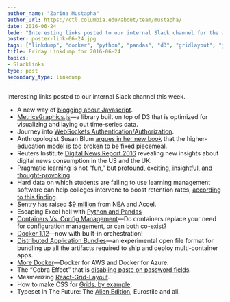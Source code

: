 ```yaml
---
author_name: "Zarina Mustapha"
author_url: https://ctl.columbia.edu/about/team/mustapha/
date: 2016-06-24
lede: "Interesting links posted to our internal Slack channel for the week ending 2016-06-24."
poster: poster-link-06-24.jpg
tags: ["linkdump", "docker", "python", "pandas", "d3", "gridlayout", "javascript", "education"]
title: Friday Linkdump for 2016-06-24
topics:
- Slacklinks
type: post
secondary_type: linkdump
---
```


Interesting links posted to our internal Slack channel this week.

* A new way of [blogging about Javascript](http://blog.klipse.tech/javascript/2016/06/20/blog-javascript.html).
* [MetricsGraphics.js](http://metricsgraphicsjs.org/)—a library built on top of D3 that is optimized for visualizing and laying out time-series data.
* Journey into [WebSockets Authentication/Authorization](https://blog.stratumsecurity.com/2016/06/13/websockets-auth/).
* Anthropologist Susan Blum [argues in her new book](http://chronicle.com/article/Small-Changes-or-Big/236839) that the higher-education model is too broken to be fixed piecemeal.
* Reuters Institute [Digital News Report 2016](http://digitalnewsreport.org/) revealing new insights about digital news consumption in the US and the UK.
* Pragmatic learning is not “fun,” but [profound, exciting, insightful, and thought-provoking](http://educationoutrage.blogspot.co.uk/2016/03/pragmatic-learning-its-not-fun.html).
* Hard data on which students are failing to use learning management software can help colleges intervene to boost retention rates, [according to this finding](https://www.insidehighered.com/news/2016/06/13/data-student-engagement-lms-key-predicting-retention).
* Sentry has raised [$9 million](https://techcrunch.com/2016/06/23/real-time-crash-reporting-tool-sentry-grabs-9-million-from-nea-accel/) from NEA and Accel.
* Escaping Excel hell with [Python and Pandas](https://github.com/chris1610/pbpython/blob/master/presentations/Escaping-Excel-Hell-with-Python-and-Pandas.pdf)
* [Containers Vs. Config Management](https://blog.containership.io/containers-vs-config-management-e64cbb744a94)—Do containers replace your need for configuration management, or can both co-exist?
* [Docker 1.12](https://blog.docker.com/2016/06/docker-1-12-built-in-orchestration/)—now with built-in orchestration!
* [Distributed Application Bundles](https://blog.docker.com/2016/06/docker-app-bundle/)—an experimental open file format for bundling up all the artifacts required to ship and deploy multi-container apps.
* [More Docker](https://blog.docker.com/2016/06/azure-aws-beta/)—Docker for AWS and Docker for Azure.
* The “Cobra Effect” that is [disabling paste on password fields](https://www.troyhunt.com/the-cobra-effect-that-is-disabling/).
* Mesmerizing [React-Grid-Layout](https://strml.github.io/react-grid-layout/examples/0-showcase.html).
* How to make CSS for [Grids, by example](http://gridbyexample.com/).
* Typeset In The Future: The [Alien Edition](https://typesetinthefuture.com/2014/12/01/alien/), Eurostile and all.
